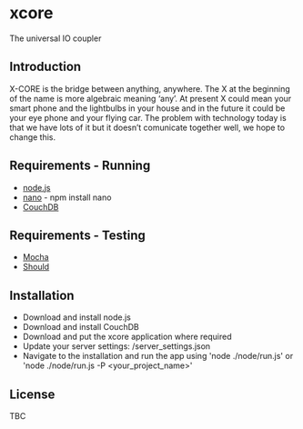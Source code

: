 # xcore

The universal IO coupler

## Introduction
X-CORE is the bridge between anything, anywhere. The X at the beginning of the name is more algebraic meaning ‘any’. At present X could mean your smart phone and the lightbulbs in your house and in the future it could be your eye phone and your flying car. The problem with technology today is that we have lots of it but it doesn’t comunicate together well, we hope to change this.

## Requirements - Running

* [node.js](http://nodejs.org/)
* [nano](https://github.com/dscape/nano) - npm install nano
* [CouchDB](http://couchdb.apache.org/)

## Requirements - Testing

* [Mocha](http://mochajs.org/)
* [Should](https://github.com/visionmedia/should.js)

## Installation

* Download and install node.js
* Download and install CouchDB
* Download and put the xcore application where required
* Update your server settings: /server_settings.json
* Navigate to the installation and run the app using 'node ./node/run.js' or 'node ./node/run.js -P <your_project_name>'

## License
TBC

